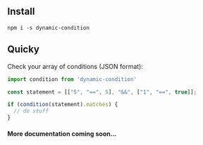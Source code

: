 ## Install

`npm i -s dynamic-condition`

## Quicky

Check your array of conditions (JSON format):

```js
import condition from 'dynamic-condition'

const statement = [["5", "==", 5], "&&", ["1", "==", true]];

if (condition(statement).matches) {
  // do stuff
}
```


#### More documentation coming soon...
